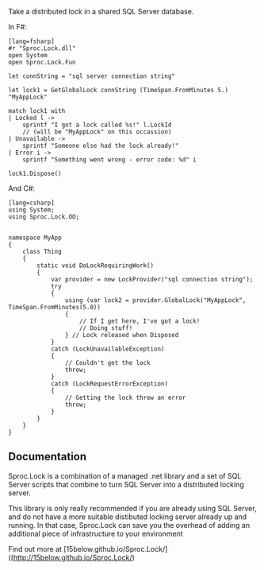Take a distributed lock in a shared SQL Server database.

In F#:

	[lang=fsharp]
	#r "Sproc.Lock.dll"
	open System
	open Sproc.Lock.Fun

	let connString = "sql server connection string"

	let lock1 = GetGlobalLock connString (TimeSpan.FromMinutes 5.) "MyAppLock"

	match lock1 with
	| Locked l ->
		sprintf "I got a lock called %s!" l.LockId
		// (will be "MyAppLock" on this occassion)
	| Unavailable ->
		sprintf "Someone else had the lock already!"
	| Error i ->
		sprintf "Something went wrong - error code: %d" i

	lock1.Dispose()

And C#:

    [lang=csharp]
    using System;
    using Sproc.Lock.OO;


    namespace MyApp
    {
        class Thing
        {
            static void DoLockRequiringWork()
            {
                var provider = new LockProvider("sql connection string");
                try
                {
                    using (var lock2 = provider.GlobalLock("MyAppLock", TimeSpan.FromMinutes(5.0))
                    {
                        // If I get here, I've got a lock!                    
                        // Doing stuff!
                    } // Lock released when Disposed
                }
                catch (LockUnavailableException)
                {
                    // Couldn't get the lock                
                    throw;
                }
                catch (LockRequestErrorException)
                {
                    // Getting the lock threw an error
                    throw;
                }
            }
        }
    }

Documentation
-------------

Sproc.Lock is a combination of a managed .net library and a set of SQL Server scripts that
combine to turn SQL Server into a distributed locking server.

This library is only really recommended if you are already using SQL Server, and do not
have a more suitable distibuted locking server already up and running. In that case, Sproc.Lock
can save you the overhead of adding an additional piece of infrastructure to your environment

Find out more at [15below.github.io/Sproc.Lock/]((http://15below.github.io/Sproc.Lock/)